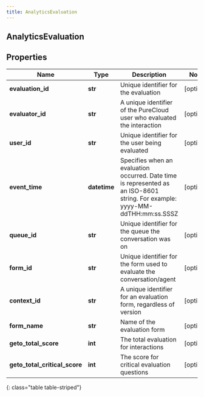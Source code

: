 ```yaml
---
title: AnalyticsEvaluation
---
```

## AnalyticsEvaluation

## Properties

|Name | Type | Description | Notes|
|------------ | ------------- | ------------- | -------------|
| **evaluation_id** | **str** | Unique identifier for the evaluation | [optional] |
| **evaluator_id** | **str** | A unique identifier of the PureCloud user who evaluated the interaction | [optional] |
| **user_id** | **str** | Unique identifier for the user being evaluated | [optional] |
| **event_time** | **datetime** | Specifies when an evaluation occurred. Date time is represented as an ISO-8601 string. For example: yyyy-MM-ddTHH:mm:ss.SSSZ | [optional] |
| **queue_id** | **str** | Unique identifier for the queue the conversation was on | [optional] |
| **form_id** | **str** | Unique identifier for the form used to evaluate the conversation/agent | [optional] |
| **context_id** | **str** | A unique identifier for an evaluation form, regardless of version | [optional] |
| **form_name** | **str** | Name of the evaluation form | [optional] |
| **geto_total_score** | **int** | The total evaluation for interactions | [optional] |
| **geto_total_critical_score** | **int** | The score for critical evaluation questions | [optional] |
{: class="table table-striped"}


